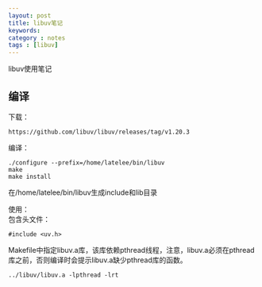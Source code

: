 ```yaml
---
layout: post
title: libuv笔记
keywords: 
category : notes
tags : [libuv]
---
```

libuv使用笔记
<!-- more -->
## 编译
下载：  
```
https://github.com/libuv/libuv/releases/tag/v1.20.3
```
编译：  
```
./configure --prefix=/home/latelee/bin/libuv
make
make install
```
在/home/latelee/bin/libuv生成include和lib目录

使用：  
包含头文件：
```
#include <uv.h>
```
Makefile中指定libuv.a库，该库依赖pthread线程，注意，libuv.a必须在pthread库之前，否则编译时会提示libuv.a缺少pthread库的函数。
```
../libuv/libuv.a -lpthread -lrt  
```